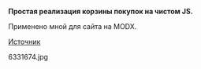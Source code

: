 **Простая реализация корзины покупок на чистом JS.**

Применено мной для сайта на MODX.

[Источник](http://www.kanby.ru/ "Источник")

6331674.jpg
